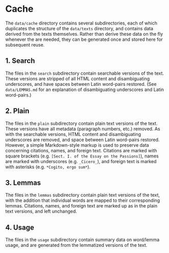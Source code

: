 # Cache

The `data/cache` directory contains several subdirectories, each of which duplicates the structure of the `data/texts` directory, and contains data derived from the texts themselves. Rather than derive these data on the fly whenever the are needed, they can be generated once and stored here for subsequent reuse.

## 1. Search

The files in the `search` subdirectory contain searchable versions of the text. These versions are stripped of all HTML content and disambiguating underscores, and have spaces between Latin word-pairs restored. (See `data/LEMMAS.md` for an explanation of disambiguating underscores and Latin word-pairs.)

## 2. Plain

The files in the `plain` subdirectory contain plain text versions of the text. These versions have all metadata (paragraph numbers, etc.) removed. As with the searchable versions, HTML content and disambiguating underscores are removed, and space between Latin word-pairs restored. However, a simple Markdown-style markup is used to preserve data concerning citations, names, and foreign text. Citations are marked with square brackets (e.g. `[Sect. I. of the Essay on the Passions]`), names are marked with underscores (e.g. `_Cicero_`), and foreign text is marked with asterisks (e.g. `*Cogito, ergo sum*`).

## 3. Lemmas

The files in the `lemmas` subdirectory contain plain text versions of the text, with the addition that individual words are mapped to their corresponding lemmas. Citations, names, and foreign text are marked up as in the plain text versions, and left unchanged.

## 4. Usage

The files in the `usage` subdirectory contain summary data on word/lemma usage, and are generated from the lemmatized versions of the text.
